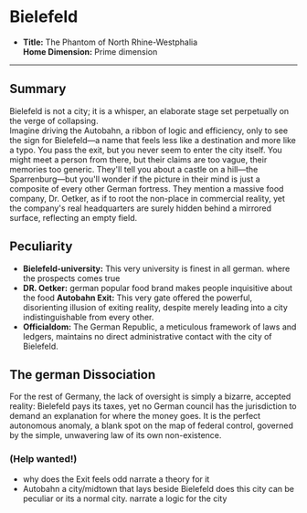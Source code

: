 # Bielefeld

* **Title:** The Phantom of North Rhine-Westphalia\
**Home Dimension:** Prime dimension

---

## Summary

Bielefeld is not a city; it is a whisper, an elaborate stage set perpetually on the verge of collapsing.\
Imagine driving the Autobahn, a ribbon of logic and efficiency, only to see the sign for Bielefeld—a name that feels less like a destination and more like a typo. You pass the exit, but you never seem to enter the city itself. You might meet a person from there, but their claims are too vague, their memories too generic. They'll tell you about a castle on a hill—the Sparrenburg—but you'll wonder if the picture in their mind is just a composite of every other German fortress. They mention a massive food company, Dr. Oetker, as if to root the non-place in commercial reality, yet the company's real headquarters are surely hidden behind a mirrored surface, reflecting an empty field.


## Peculiarity 

* **Bielefeld-university:** This very university is finest in all german. where the prospects comes true 
* **DR. Oetker:** german popular food brand  makes people inquisitive about the food 
**Autobahn Exit:** This very gate offered the powerful, disorienting illusion of exiting reality, despite merely leading into a city indistinguishable from every other.
* **Officialdom:** The German Republic, a meticulous framework of laws and ledgers, maintains no direct administrative contact with the city of Bielefeld.

## The german Dissociation

For the rest of Germany, the lack of oversight is simply a bizarre, accepted reality: Bielefeld pays its taxes, yet no German council has the jurisdiction to demand an explanation for where the money goes. It is the perfect autonomous anomaly, a blank spot on the map of federal control, governed by the simple, unwavering law of its own non-existence.


### (Help wanted!)

* why does the Exit feels odd narrate a theory for it
* Autobahn a city/midtown  that  lays beside Bielefeld does this city can be peculiar or its a normal city. narrate a logic for the city 